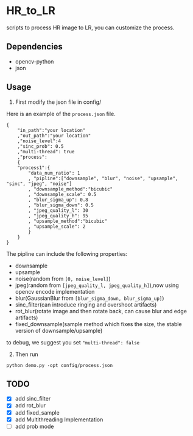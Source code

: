 # HR_to_LR

scripts to process HR image to LR, you can customize the process.

## Dependencies

- opencv-python
- json

## Usage

1. First modify the json file in config/

Here is an example of the `process.json` file.
```
{
	"in_path":"your location"
	,"out_path":"your location"
	,"noise_level":4
	,"sinc_prob": 0.5
	,"multi-thread": true
	,"process":
	{
	"process1":{
		"data_num_ratio": 1
		, "pipline":["downsample", "blur", "noise", "upsample", "sinc", "jpeg", "noise"]
		, "downsample_method":"bicubic"
		, "downsample_scale": 0.5
		, "blur_sigma_up": 0.8
		, "blur_sigma_down": 0.5
		, "jpeg_quality_l": 30
		, "jpeg_quality_h": 95
		, "upsample_method":"bicubic"
		, "upsample_scale": 2
		}
	}
}
```

The pipline can include the following properties:
- downsample
- upsample
- noise(random from `[0, noise_level]`)
- jpeg(random from `[jpeg_quality_l, jpeg_quality_h]`),now using opencv encode implementation
- blur(GaussianBlur from `[blur_sigma_down, blur_sigma_up]`)
- sinc_filter(can introduce ringing and overshoot artifacts)
- rot_blur(rotate image and then rotate back, can cause blur and edge artifacts)
- fixed_downsample(sample method which fixes the size, the stable version of downsample/upsample)

to debug, we suggest you set `"multi-thread": false`

2. Then run

`python demo.py -opt config/process.json`

## TODO

- [x] add sinc_filter
- [x] add rot_blur
- [x] add fixed_sample
- [x] add Multithreading Implementation
- [ ] add prob mode